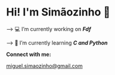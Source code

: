 # Hi! I'm Simãozinho 👋


--> :computer: I’m currently working on ***Fdf***

--> :seedling: I’m currently learning ***C and Python***

**Connect with me:**

miguel.simaozinho@gmail.com
